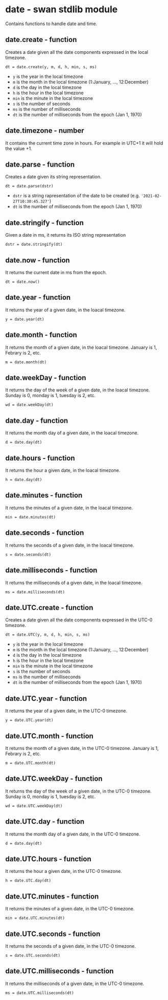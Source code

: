 date - swan stdlib module
============================================================================
Contains functions to handle date and time.
  
date.create - function
------------------------------------------------------------------------
Creates a date given all the date components expressed in the local
timezone.
```
dt = date.create(y, m, d, h, min, s, ms)
```
- `y` is the year in the local timezone
- `m` is the month in the local timezone (1:January, ..., 12:December)
- `d` is the day in the local timezone
- `h` is the hour in the local timezone
- `min` is the minute in the local timezone
- `s` is the number of seconds
- `ms` is the number of milliseconds
- `dt` is the number of milliseconds from the epoch (Jan 1, 1970)
  
date.timezone - number
------------------------------------------------------------------------
It contains the current time zone in hours. For example in UTC+1 it
will hold the value +1.
  
date.parse - function
------------------------------------------------------------------------
Creates a date given its string representation.
```
dt = date.parse(dstr)
```
- `dstr` is a string rapresentation of the date to be created (e.g. `'2021-02-27T10:30:45.327'`)
- `dt` is the number of milliseconds from the epoch (Jan 1, 1970)
  
date.stringify - function
------------------------------------------------------------------------
Given a date in ms, it returns its ISO string representation
```
dstr = date.stringify(dt)
```
  
date.now - function
------------------------------------------------------------------------
It returns the current date in ms from the epoch.
```
dt = date.now()
```
  
date.year - function
------------------------------------------------------------------------
It returns the year of a given date, in the loacal timezone.
```
y = date.year(dt)
```
  
date.month - function
------------------------------------------------------------------------
It returns the month of a given date, in the loacal timezone. January is 1,
Febrary is 2, etc.
```
m = date.month(dt)
```
  
date.weekDay - function
------------------------------------------------------------------------
It returns the day of the week of a given date, in the loacal timezone.
Sunday is 0, monday is 1, tuesday is 2, etc.
```
wd = date.weekDay(dt)
```
  
date.day - function
------------------------------------------------------------------------
It returns the month day of a given date, in the loacal timezone.
```
d = date.day(dt)
```
  
date.hours - function
------------------------------------------------------------------------
It returns the hour a given date, in the loacal timezone.
```
h = date.day(dt)
```
  
date.minutes - function
------------------------------------------------------------------------
It returns the minutes of a given date, in the loacal timezone.
```
min = date.minutes(dt)
```
  
date.seconds - function
------------------------------------------------------------------------
It returns the seconds of a given date, in the loacal timezone.
```
s = date.seconds(dt)
```
  
date.milliseconds - function
------------------------------------------------------------------------
It returns the milliseconds of a given date, in the loacal timezone.
```
ms = date.milliseconds(dt)
```
  
date.UTC.create - function
------------------------------------------------------------------------
Creates a date given all the date components expressed in the UTC-0
timezone.
```
dt = date.UTC(y, m, d, h, min, s, ms)
```
- `y` is the year in the local timezone
- `m` is the month in the local timezone (1:January, ..., 12:December)
- `d` is the day in the local timezone
- `h` is the hour in the local timezone
- `min` is the minute in the local timezone
- `s` is the number of seconds
- `ms` is the number of milliseconds
- `dt` is the number of milliseconds from the epoch (Jan 1, 1970)
  
date.UTC.year - function
------------------------------------------------------------------------
It returns the year of a given date, in the UTC-0 timezone.
```
y = date.UTC.year(dt)
```
  
date.UTC.month - function
------------------------------------------------------------------------
It returns the month of a given date, in the UTC-0 timezone. January is 1,
Febrary is 2, etc.
```
m = date.UTC.month(dt)
```
  
date.UTC.weekDay - function
------------------------------------------------------------------------
It returns the day of the week of a given date, in the UTC-0 timezone.
Sunday is 0, monday is 1, tuesday is 2, etc.
```
wd = date.UTC.weekDay(dt)
```
  
date.UTC.day - function
------------------------------------------------------------------------
It returns the month day of a given date, in the UTC-0 timezone.
```
d = date.day(dt)
```
  
date.UTC.hours - function
------------------------------------------------------------------------
It returns the hour a given date, in the UTC-0 timezone.
```
h = date.UTC.day(dt)
```
  
date.UTC.minutes - function
------------------------------------------------------------------------
It returns the minutes of a given date, in the UTC-0 timezone.
```
min = date.UTC.minutes(dt)
```
  
date.UTC.seconds - function
------------------------------------------------------------------------
It returns the seconds of a given date, in the UTC-0 timezone.
```
s = date.UTC.seconds(dt)
```
  
date.UTC.milliseconds - function
------------------------------------------------------------------------
It returns the milliseconds of a given date, in the UTC-0 timezone.
```
ms = date.UTC.milliseconds(dt)
```
  

